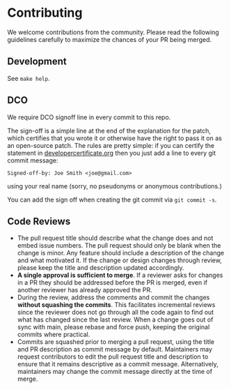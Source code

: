 # Contributing

We welcome contributions from the community. Please read the following guidelines carefully to maximize the chances of your PR being merged.

## Development

See `make help`.

## DCO

We require DCO signoff line in every commit to this repo.

The sign-off is a simple line at the end of the explanation for the
patch, which certifies that you wrote it or otherwise have the right to
pass it on as an open-source patch. The rules are pretty simple: if you
can certify the statement in [developercertificate.org](https://developercertificate.org/)
then you just add a line to every git commit message:

    Signed-off-by: Joe Smith <joe@gmail.com>

using your real name (sorry, no pseudonyms or anonymous contributions.)

You can add the sign off when creating the git commit via `git commit -s`.

## Code Reviews

* The pull request title should describe what the change does and not embed issue numbers.
The pull request should only be blank when the change is minor. Any feature should include
a description of the change and what motivated it. If the change or design changes through
review, please keep the title and description updated accordingly.
* **A single approval is sufficient to merge**. If a reviewer asks for
changes in a PR they should be addressed before the PR is merged,
even if another reviewer has already approved the PR.
* During the review, address the comments and commit the changes
**without squashing the commits**. This facilitates incremental reviews
since the reviewer does not go through all the code again to find out
what has changed since the last review. When a change goes out of sync with main,
please rebase and force push, keeping the original commits where practical.
* Commits are squashed prior to merging a pull request, using the title and PR description
as commit message by default. Maintainers may request contributors to
edit the pull request title and description to ensure that it remains descriptive as a
commit message. Alternatively, maintainers may change the commit message directly at the time of merge.
